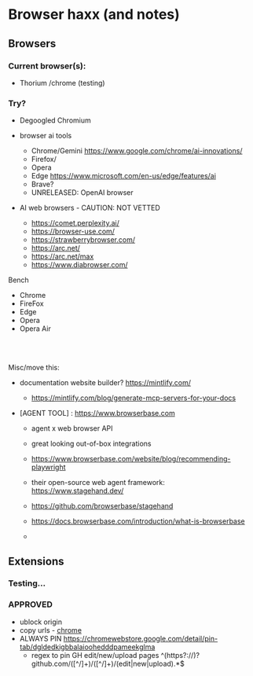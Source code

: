 # Browser haxx (and notes)

## Browsers 

### Current browser(s): 
- Thorium /chrome (testing)


### Try? 
- Degoogled Chromium
- browser ai tools 
  - Chrome/Gemini https://www.google.com/chrome/ai-innovations/
  - Firefox/
  - Opera
  - Edge https://www.microsoft.com/en-us/edge/features/ai
  - Brave?
  - UNRELEASED: OpenAI browser

- AI web browsers - CAUTION: NOT VETTED
  - https://comet.perplexity.ai/
  - https://browser-use.com/
  - https://strawberrybrowser.com/
  - https://arc.net/
  - https://arc.net/max
  - https://www.diabrowser.com/
   




Bench
- Chrome
- FireFox
- Edge
- Opera
- Opera Air

  
<br>
<br>

Misc/move this: 
- documentation website builder? https://mintlify.com/
  - https://mintlify.com/blog/generate-mcp-servers-for-your-docs

- [AGENT TOOL] : https://www.browserbase.com
  - agent x web browser API
  - great looking out-of-box integrations
  - https://www.browserbase.com/website/blog/recommending-playwright
  - their open-source web agent framework: https://www.stagehand.dev/
  - https://github.com/browserbase/stagehand
  - https://docs.browserbase.com/introduction/what-is-browserbase


 
  - 
## Extensions

### Testing...



### APPROVED

- ublock origin
- copy urls - [chrome](https://chromewebstore.google.com/detail/copy-urls/efkmnflmpgiklkehhoeiibnmdfffmmjk)
- ALWAYS PIN https://chromewebstore.google.com/detail/pin-tab/dgldedkigbbalaioohedddpameekglma
  - regex to pin GH edit/new/upload pages ^(https?:\/\/)?github\.com\/([^\/]+)\/([^\/]+)\/(edit|new|upload).*$


